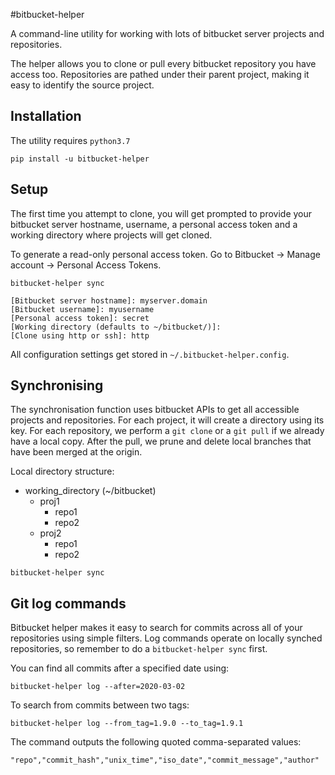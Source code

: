 #bitbucket-helper

A command-line utility for working with lots of bitbucket server projects and repositories. 

The helper allows you to clone or pull every bitbucket repository you have access too. Repositories are pathed under their parent project, making it easy to identify the source project.

## Installation

The utility requires `python3.7`

```
pip install -u bitbucket-helper
```

## Setup

The first time you attempt to clone, you will get prompted to provide your bitbucket server hostname, username, a personal access token and a working directory where projects will get cloned.

To generate a read-only personal access token. Go to Bitbucket -> Manage account -> Personal Access Tokens.

```
bitbucket-helper sync

[Bitbucket server hostname]: myserver.domain    
[Bitbucket username]: myusername
[Personal access token]: secret
[Working directory (defaults to ~/bitbucket/)]: 
[Clone using http or ssh]: http
```

All configuration settings get stored in `~/.bitbucket-helper.config`. 

## Synchronising 

The synchronisation function uses bitbucket APIs to get all accessible projects and repositories. 
For each project, it will create a directory using its key. For each repository, we perform a `git clone` or a  `git pull` if we already have a local copy. After the pull, we prune and delete local branches that have been merged at the origin.

Local directory structure:

- working_directory (~/bitbucket)
  - proj1
    - repo1
    - repo2
  - proj2
    - repo1
    - repo2

```
bitbucket-helper sync
```

## Git log commands

Bitbucket helper makes it easy to search for commits across all of your repositories using simple filters. Log commands operate on locally synched repositories, so remember to do a `bitbucket-helper sync` first.

You can find all commits after a specified date using:
```
bitbucket-helper log --after=2020-03-02
```

To search from commits between two tags:
```
bitbucket-helper log --from_tag=1.9.0 --to_tag=1.9.1
```

The command outputs the following quoted comma-separated values:

```
"repo","commit_hash","unix_time","iso_date","commit_message","author"
```

